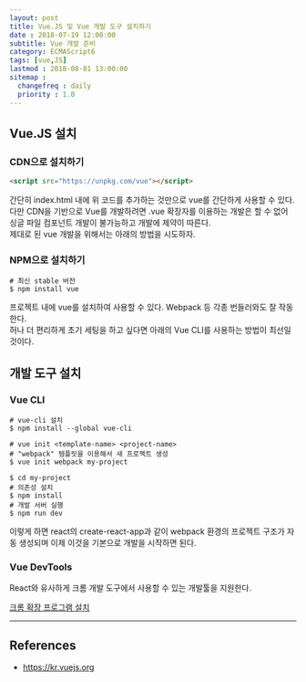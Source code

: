 ```yaml
---
layout: post
title: Vue.JS 및 Vue 개발 도구 설치하기
date : 2018-07-19 12:00:00
subtitle: Vue 개발 준비
category: ECMAScript6
tags: [vue,JS]
lastmod : 2018-08-01 13:00:00
sitemap :
  changefreq : daily
  priority : 1.0
---
```


## Vue.JS 설치



### CDN으로 설치하기

```html
<script src="https://unpkg.com/vue"></script>
```

간단히 index.html 내에 위 코드를 추가하는 것만으로 vue를 간단하게 사용할 수 있다.  
다만 CDN을 기반으로 Vue를 개발하려면 .vue 확장자를 이용하는 개발은 할 수 없어 싱글 파일 컴포넌트 개발이 불가능하고 개발에 제약이 따른다.  
제대로 된 vue 개발을 위해서는 아래의 방법을 시도하자.

### NPM으로 설치하기

```shell
# 최신 stable 버전
$ npm install vue
```

프로젝트 내에 vue를 설치하여 사용할 수 있다. Webpack 등 각종 번들러와도 잘 작동한다.  
허나 더 편리하게 초기 세팅을 하고 싶다면 아래의 Vue CLI를 사용하는 방법이 최선일 것이다.


## 개발 도구 설치


### Vue CLI

```shell
# vue-cli 설치
$ npm install --global vue-cli

# vue init <template-name> <project-name>
# "webpack" 템플릿을 이용해서 새 프로젝트 생성
$ vue init webpack my-project

$ cd my-project
# 의존성 설치
$ npm install
# 개발 서버 실행
$ npm run dev
```

이렇게 하면 react의 create-react-app과 같이 webpack 환경의 프로젝트 구조가 자동 생성되며 이제 이것을 기본으로 개발을 시작하면 된다.


### Vue DevTools

React와 유사하게 크롬 개발 도구에서 사용할 수 있는 개발툴을 지원한다.

[크롬 확장 프로그램 설치](https://chrome.google.com/webstore/detail/vuejs-devtools/nhdogjmejiglipccpnnnanhbledajbpd)

---

## References
- https://kr.vuejs.org
